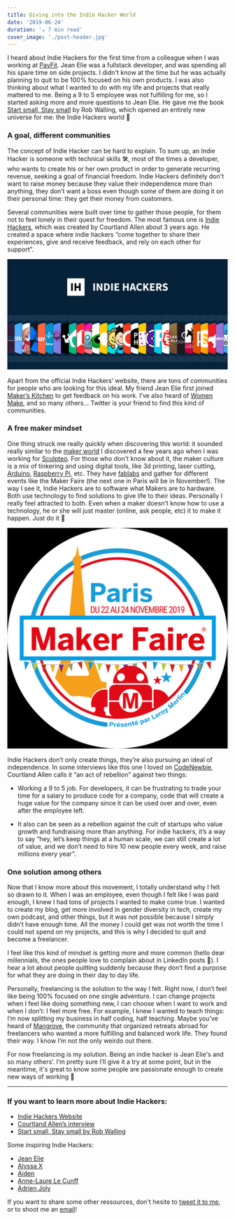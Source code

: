 ```yaml
---
title: Diving into the Indie Hacker World
date: '2019-06-24'
duration: '☕️ 7 min read'
cover_image: './post-header.jpg'
---
```


I heard about Indie Hackers for the first time from a colleague when I was working at [PayFit](https://payfit.com/). Jean Elie was a fullstack developer, and was spending all his spare time on side projects. I didn't know at the time but he was actually planning to quit to be 100% focused on his own products. I was also thinking about what I wanted to do with my life and projects that really mattered to me. Being a 9 to 5 employee was not fulfilling for me, so I started asking more and more questions to Jean Elie. He gave me the book [Start small, Stay small](https://www.amazon.fr/Start-Small-Stay-Developers-Launching/dp/0615373968) by Rob Walling, which opened an entirely new universe for me: the Indie Hackers world 🤩

### A goal, different communities

The concept of Indie Hacker can be hard to explain. To sum up, an Indie Hacker is someone with technical skills 🛠, most of the times a developer, who wants to create his or her own product in order to generate recurring revenue, seeking a goal of financial freedom. Indie Hackers definitely don't want to raise money because they value their independence more than anything, they don’t want a boss even though some of them are doing it on their personal time: they get their money from customers.

Several communities were built over time to gather those people, for them not to feel lonely in their quest for freedom. The most famous one is [Indie Hackers](https://www.indiehackers.com/), which was created by Courtland Allen about 3 years ago. He created a space where indie hackers “come together to share their experiences, give and receive feedback, and rely on each other for support”.

![The Indie Hacker platform](./home.jpg)

Apart from the official Indie Hackers’ website, there are tons of communities for people who are looking for this ideal. My friend Jean Elie first joined [Maker’s Kitchen](https://makerskitchen.xyz/) to get feedback on his work. I’ve also heard of [Women Make](https://womenmake.com/), and so many others... Twitter is your friend to find this kind of communities.

### A free maker mindset

One thing struck me really quickly when discovering this world: it sounded really similar to the [maker world](https://en.wikipedia.org/wiki/Maker_culture) I discovered a few years ago when I was working for [Sculpteo](https://www.sculpteo.com/). For those who don't know about it, the maker culture is a mix of tinkering and using digital tools, like 3d printing, laser cutting, [Arduino](https://www.arduino.cc/), [Raspberry Pi](https://www.raspberrypi.org/), etc. They have [fablabs](https://en.wikipedia.org/wiki/Fab_lab) and gather for different events like the Maker Faire (the next one in Paris will be in November!). The way I see it, Indie Hackers are to software what Makers are to hardware. Both use technology to find solutions to give life to their ideas. Personally I really feel attracted to both. Even when a maker doesn’t know how to use a technology, he or she will just master (online, ask people, etc) it to make it happen. Just do it 💪

![Maker Faire Paris 2019](./maker-faire.png)

Indie Hackers don’t only create things, they’re also pursuing an ideal of independence. In some interviews like this one I loved on [CodeNewbie](https://www.codenewbie.org/podcast/what-s-an-indiehacker), Courtland Allen calls it “an act of rebellion” against two things:

- Working a 9 to 5 job. For developers, it can be frustrating to trade your time for a salary to produce code for a company, code that will create a huge value for the company since it can be used over and over, even after the employee left.

- It also can be seen as a rebellion against the cult of startups who value growth and fundraising more than anything. For indie hackers, it’s a way to say “hey, let’s keep things at a human scale, we can still create a lot of value, and we don’t need to hire 10 new people every week, and raise millions every year”.

### One solution among others

Now that I know more about this movement, I totally understand why I felt so drawn to it. When I was an employee, even though I felt like I was paid enough, I knew I had tons of projects I wanted to make come true. I wanted to create my blog, get more involved in gender diversity in tech, create my own podcast, and other things, but it was not possible because I simply didn’t have enough time. All the money I could get was not worth the time I could not spend on my projects, and this is why I decided to quit and become a freelancer.

I feel like this kind of mindset is getting more and more common (hello dear millennials, the ones people love to complain about in LinkedIn posts 👋). I hear a lot about people quitting suddenly because they don’t find a purpose for what they are doing in their day to day life.

Personally, freelancing is the solution to the way I felt. Right now, I don’t feel like being 100% focused on one single adventure. I can change projects when I feel like doing something new, I can choose when I want to work and when I don’t: I feel more free. For example, I knew I wanted to teach things: I’m now splitting my business in half coding, half teaching.
Maybe you’ve heard of [Mangrove](https://www.facebook.com/meetmangrove/), the community that organized retreats abroad for freelancers who wanted a more fulfilling and balanced work life. They found their way. I know I’m not the only weirdo out there.

For now freelancing is my solution. Being an indie hacker is Jean Elie's and so many others’. I’m pretty sure I’ll give it a try at some point, but in the meantime, it's great to know some people are passionate enough to create new ways of working 🚀

---

### If you want to learn more about Indie Hackers:

- [Indie Hackers Website](https://www.indiehackers.com/)
- [Courtland Allen’s interview](<(https://www.codenewbie.org/podcast/what-s-an-indiehacker)>)
- [Start small, Stay small by Rob Walling](https://www.amazon.fr/Start-Small-Stay-Developers-Launching/dp/0615373968)

Some inspiring Indie Hackers:

- [Jean Elie](https://twitter.com/jebarjonet)
- [Alyssa X](https://twitter.com/alyssaxuu)
- [Aiden](https://twitter.com/Aidenbuis)
- [Anne-Laure Le Cunff](https://twitter.com/anthilemoon)
- [Adrien Joly](https://twitter.com/adrienjoly)

If you want to share some other ressources, don't hesite to [tweet it to me](https://twitter.com/atoulmet), or to shoot me an [email](mailto:alexia.toulmet@gmail.com)!
